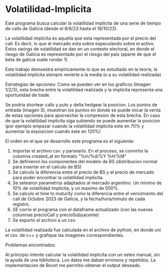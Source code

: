 # Volatilidad-Implicita

Este programa busca calcular la volatilidad implicita de una serie de tiempo de calls de Galicia (desde el 8/9/23 hasta el 19/10/23). 

La volatilidad implicita es aquella que esta representada por el precio del call. Es decir, lo que el mercado esta sobre especulando sobre el activo. Estos swings de volatilidad se dan en un contexto electoral, en donde el riesgo de Galicia es representado por el riesgo del pais (aparte de que el beta de galicia suele rondar 1). 

Este trabajo demuestra empiricamente lo que es estudiado en la teoria, la volatilidad implicita siempre revierte a la media (o a su volatilidad realizada)

Estrategias de opciones: Como se pueden ver en los graficos (Imagen 1/2/3), esta brecha entre la volatilidad realizada y la implicita representa una oportunidad de trade.

Se podria shortear calls y puts y delta hedgear la posicion. Los puntos de entrada (imagen 3), muestran los puntos en donde se puede inicar la venta de estas opciones para aporvechar la compresion de esta brecha. En caso de que la volatilidad implicita siga subiendo se puede aumentar la posicion (por ejemplo empezar cuando la volatilidad implicita este en 70% y aumentar la exposicion cuando este en 120%)

El orden en el que se desarrollo este programa es el siguiente:

1. Importar el archivo csv. y parsearlo. En el proceso, se convirtio la columna created_at en formato "%m/%d/%Y %H:%M"
2. Se definieron los componentes del modelo de BS (distribucion normal para insertar en el calculo de BS)
3. Se calculo la diferencia entre el precio de BS y el precio de mercado para poder encontrar la volatilidad implicita.
4. Se setearon parametros adaptados al mercado argentino. Un minimo de 10% de volatilidad implicita, y un maximo de 500%.
5. Se calculo el time to maturity como la diferencia entre el vencimiento del call de Octubre 2023 de Galicia, y la fecha/hora/minuto de cada registro.
6. SE corrio el programa con el dataframe actualizado (con las nuevas columnas precioCall y precioSubyacente)
7. Se exporto el archivo a un csv.

La volatilidad realizada fue calculada en el archivo de python, en donde uni el csv. de c++ y grafique las imagenes correspondientes.


Problemas encontrados:

Al principio intente calcular la volatilidad implicita con un seteo manual, sin la ayuda de una biblioteca. Los datos me daban erroneos y repetidos. La implementacion de Boost me permitio obtener el output deseado.


